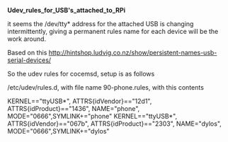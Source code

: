 **Udev_rules_for_USB's_attached_to_RPi**

it seems the /dev/tty* address for the attached USB is changing intermittently, giving a permanent rules name for each device will be the work around. 

Based on this 
http://hintshop.ludvig.co.nz/show/persistent-names-usb-serial-devices/

So the udev rules for cocemsd, setup is as follows

/etc/udev/rules.d, with file name 90-phone.rules, with this contents

KERNEL=="ttyUSB*", ATTRS{idVendor}=="12d1", ATTRS{idProduct}=="1436", NAME="phone", MODE="0666",SYMLINK+="phone"
KERNEL=="ttyUSB*", ATTRS{idVendor}=="067b", ATTRS{idProduct}=="2303", NAME="dylos", MODE="0666",SYMLINK+="dylos"
